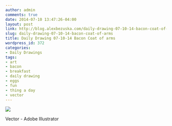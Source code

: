 ```yaml
---
author: admin
comments: true
date: 2014-07-10 13:47:26-04:00
layout: post
link: http://blog.alexbezuska.com/daily-drawing-07-10-14-bacon-coat-of-arms/
slug: daily-drawing-07-10-14-bacon-coat-of-arms
title: Daily Drawing 07-10-14 Bacon Coat of arms
wordpress_id: 372
categories:
- Daily Drawings
tags:
- art
- bacon
- breakfast
- daily drawing
- eggs
- fun
- thing a day
- vector
---
```


![](http://fc01.deviantart.net/fs70/i/2014/191/4/b/breakfast_shield___bacon_coat_of_arms_by_abezuska-d7q1wa6.png)


Vector - Adobe Illustrator
